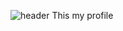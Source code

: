 ![header](https://capsule-render.vercel.app/api?type=waving&color=0000FF&height=300&section=header&text=capsule%20render&fontSize=90)
This my profile

